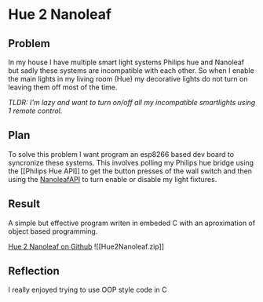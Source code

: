 # Hue 2 Nanoleaf

## Problem
In my house I have multiple smart light systems Philips hue and Nanoleaf but sadly these systems are incompatible with each other. So when I enable the main lights in my living room (Hue) my decorative lights do not turn on leaving them off most of the time.

*TLDR: I'm lazy and want to turn on/off all my incompatible smartlights using 1 remote control.*

## Plan
To solve this problem I want program an esp8266 based dev board to syncronize these systems. This involves polling my Philips hue bridge using the [[Philips Hue API]] to get the button presses of the wall switch and then using the [NanoleafAPI](https://documenter.getpostman.com/view/1559645/RW1gEcCH) to turn enable or disable my light fixtures.


## Result
A simple but effective program writen in embeded C with an aproximation of object based programming.

[Hue 2 Nanoleaf on Github](https://github.com/BrainCoder/Hue2Nanoleaf)
![[Hue2Nanoleaf.zip]]

## Reflection
I really enjoyed trying to use OOP style code in C 